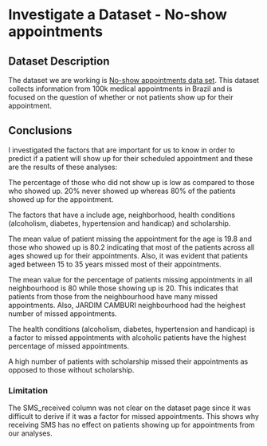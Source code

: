 # Investigate a Dataset - No-show appointments
## Dataset Description
The dataset we are working is [No-show appointments data set](https://www.google.com/url?q=https://d17h27t6h515a5.cloudfront.net/topher/2017/October/59dd2e9a_noshowappointments-kagglev2-may-2016/noshowappointments-kagglev2-may-2016.csv&sa=D&ust=1532469042118000). This dataset collects information from 100k medical appointments in Brazil and is focused on the question of whether or not patients show up for their appointment.
## Conclusions
I investigated the factors that are important for us to know in order to predict if a patient will show up for their scheduled appointment and these are the results of these analyses:

The percentage of those who did not show up is low as compared to those who showed up. 20% never showed up whereas 80% of the patients showed up for the appointment.

The factors that have a include age, neighborhood, health conditions (alcoholism, diabetes, hypertension and handicap) and scholarship.

The mean value of patient missing the appointment for the age is 19.8 and those who showed up is 80.2 indicating that most of the patients across all ages showed up for their appointments. Also, it was evident that patients aged between 15 to 35 years missed most of their appointments.

The mean value for the percentage of patients missing appointments in all neighbourhood is 80 while those showing up is 20. This indicates that patients from those from the neighbourhood have many missed appointments. Also, JARDIM CAMBURI neighbourhood had the heighest number of missed appointments.

The health conditions (alcoholism, diabetes, hypertension and handicap) is a factor to missed appointments with alcoholic patients have the highest percentage of missed appointments.

A high number of patients with scholarship missed their appointments as opposed to those without scholarship.

### Limitation
The SMS_received column was not clear on the dataset page since it was difficult to derive if it was a factor for missed appointments. This shows why receiving SMS has no effect on patients showing up for appointments from our analyses.
